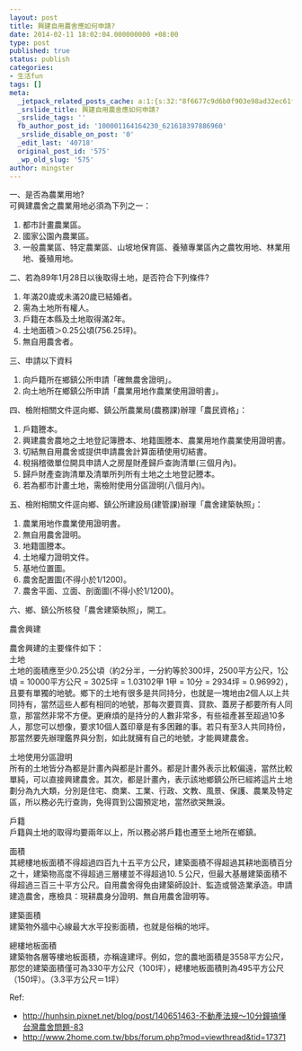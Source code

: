 ```yaml
---
layout: post
title: 興建自用農舍應如何申請?
date: 2014-02-11 18:02:04.000000000 +08:00
type: post
published: true
status: publish
categories:
- 生活fun
tags: []
meta:
  _jetpack_related_posts_cache: a:1:{s:32:"8f6677c9d6b0f903e98ad32ec61f8deb";a:2:{s:7:"expires";i:1456011990;s:7:"payload";a:3:{i:0;a:1:{s:2:"id";i:73;}i:1;a:1:{s:2:"id";i:158;}i:2;a:1:{s:2:"id";i:25;}}}}
  _srslide_title: 興建自用農舍應如何申請?
  _srslide_tags: ''
  fb_author_post_id: '100001164164230_621618397886960'
  _srslide_disable_on_post: '0'
  _edit_last: '40718'
  original_post_id: '575'
  _wp_old_slug: '575'
author: mingster
---
```

<p>一、是否為農業用地?<br />
可興建農舍之農業用地必須為下列之一：</p>
<ol>
<li>都市計畫農業區。
</li>
<li>國家公園內農業區。
</li>
<li>一般農業區、特定農業區、山坡地保育區、養殖專業區內之農牧用地、林業用地、養殖用地。</li>
</ol>
<p>二、若為89年1月28日以後取得土地，是否符合下列條件?</p>
<ol>
<li>年滿20歲或未滿20歲已結婚者。
</li>
<li>需為土地所有權人。
</li>
<li>戶籍在本縣及土地取得滿2年。
</li>
<li>土地面積＞0.25公頃(756.25坪)。
</li>
<li>無自用農舍者。</li>
</ol>
<p>三、申請以下資料</p>
<ol>
<li>向戶籍所在鄉鎮公所申請「確無農舍證明」。
</li>
<li>向土地所在鄉鎮公所申請「農業用地作農業使用證明書」。
</li>
</ol>
<p>四、檢附相關文件逕向鄉、鎮公所農業局(農務課)辦理「農民資格」：</p>
<ol>
<li>戶籍謄本。
</li>
<li>興建農舍農地之土地登記簿謄本、地籍圖謄本、農業用地作農業使用證明書。
</li>
<li>切結無自用農舍或提供申請農舍計算面積使用切結書。
</li>
<li>稅捐稽徵單位開具申請人之房屋財產歸戶查詢清單(三個月內)。
</li>
<li>歸戶財產查詢清單及清單所列所有土地之土地登記謄本。
</li>
<li>若為都市計畫土地，需檢附使用分區證明(八個月內)。
</li>
</ol>
<p>五、檢附相關文件逕向鄉、鎮公所建設局(建管課)辦理「農舍建築執照」：</p>
<ol>
<li>農業用地作農業使用證明書。
</li>
<li>無自用農舍證明。
</li>
<li>地籍圖謄本。
</li>
<li>土地權力證明文件。
</li>
<li>基地位置圖。
</li>
<li>農舍配置圖(不得小於1/1200)。
</li>
<li>農舍平面、立面、剖面圖(不得小於1/1200)。
</li>
</ol>
<p>六、鄉、鎮公所核發「農舍建築執照」，開工。</p>
<p>農舍興建</p>
<p>農舍興建的主要條件如下：<br />
土地<br />
土地的面積應至少0.25公頃（約2分半，一分約等於300坪，2500平方公尺，1公頃 = 10000平方公尺 = 3025坪 = 1.03102甲 1甲 = 10分 = 2934坪 = 0.96992），且要有單獨的地號。鄉下的土地有很多是共同持分，也就是一塊地由2個人以上共同持有，當然這些人都有相同的地號，那每次要買賣、貸款、蓋房子都要所有人同意，那當然非常不方便。更麻煩的是持分的人數非常多，有些祖產甚至超過10多人，那您可以想像，要求10個人蓋印章是有多困難的事。若只有至3人共同持份，那當然要先辦理鑑界與分割，如此就擁有自己的地號，才能興建農舍。</p>
<p>土地使用分區證明<br />
所有的土地皆分為都是計畫內與都是計畫外。都是計畫外表示比較偏遠，當然比較單純，可以直接興建農舍。其次，都是計畫內，表示該地鄉鎮公所已經將這片土地劃分為九大類，分別是住宅、商業、工業、行政、文教、風景、保護、農業及特定區，所以務必先行查詢，免得買到公園預定地，當然欲哭無淚。</p>
<p>戶籍<br />
戶籍與土地的取得均要兩年以上，所以務必將戶籍也遷至土地所在鄉鎮。</p>
<p>面積<br />
其總樓地板面積不得超過四百九十五平方公尺，建築面積不得超過其耕地面積百分之十，建築物高度不得超過三層樓並不得超過10.５公尺，但最大基層建築面積不得超過三百三十平方公尺。自用農舍得免由建築師設計、監造或營造業承造。申請建造農舍，應檢具：現耕農身分證明、無自用農舍證明等。</p>
<p>建築面積<br />
建築物外牆中心線最大水平投影面積，也就是俗稱的地坪。</p>
<p>總樓地板面積<br />
建築物各層等樓地板面積，亦稱違建坪。例如，您的農地面積是3558平方公尺，那您的建築面積僅可為330平方公尺（100坪），總樓地板面積則為495平方公尺（150坪）。（3.3平方公尺＝1坪）</p>
<p>Ref:</p>
<ul>
<li><a href="http://hunhsin.pixnet.net/blog/post/140651463-不動產法規～10分鐘搞懂台灣農舍問題-83">http://hunhsin.pixnet.net/blog/post/140651463-不動產法規～10分鐘搞懂台灣農舍問題-83</a></li>
<li><a href="http://www.2home.com.tw/bbs/forum.php?mod=viewthread&amp;tid=17371">http://www.2home.com.tw/bbs/forum.php?mod=viewthread&amp;tid=17371</a></li>
</ul>
